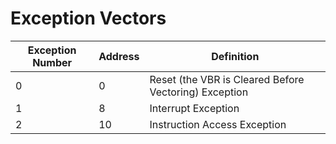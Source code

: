 Exception Vectors
=================

Exception Number | Address | Definition
---------------- |---------| ----------
0| 0       |Reset (the VBR is Cleared Before Vectoring) Exception
1| 8       |Interrupt Exception
2| 10      |Instruction Access Exception
